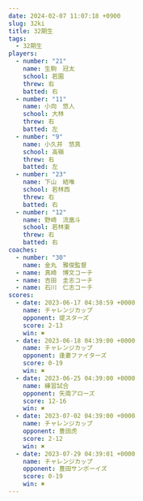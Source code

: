 ```yaml
---
date: 2024-02-07 11:07:18 +0900
slug: 32ki
title: 32期生
tags:
  - 32期生
players:
  - number: "21"
    name: 生駒　冠太
    school: 若園
    threw: 右
    batted: 右
  - number: "11"
    name: 小向　悠人
    school: 大林
    threw: 右
    batted: 左
  - number: "9"
    name: 小久井　悠真
    school: 高嶺
    threw: 右
    batted: 左
  - number: "23"
    name: 下山　結唯
    school: 若林西
    threw: 右
    batted: 右
  - number: "12"
    name: 野崎　流凰斗
    school: 若林東
    threw: 右
    batted: 右
coaches:
  - number: "30"
    name: 金丸　雅俊監督
  - name: 真崎　博文コーチ
  - name: 吉田　圭志コーチ
  - name: 石川　仁志コーチ
scores:
  - date: 2023-06-17 04:38:59 +0000
    name: チャレンジカップ
    opponent: 堤スターズ
    score: 2-13
    win: ✖
  - date: 2023-06-18 04:39:00 +0000
    name: チャレンジカップ
    opponent: 逢妻ファイターズ
    score: 0-19
    win: ✖
  - date: 2023-06-25 04:39:00 +0000
    name: 練習試合
    opponent: 矢南アローズ
    score: 12-16
    win: ✖
  - date: 2023-07-02 04:39:00 +0000
    name: チャレンジカップ
    opponent: 豊田虎
    score: 2-12
    win: ✖
  - date: 2023-07-29 04:39:01 +0000
    name: チャレンジカップ
    opponent: 豊田サンボーイズ
    score: 0-19
    win: ✖
---
```

